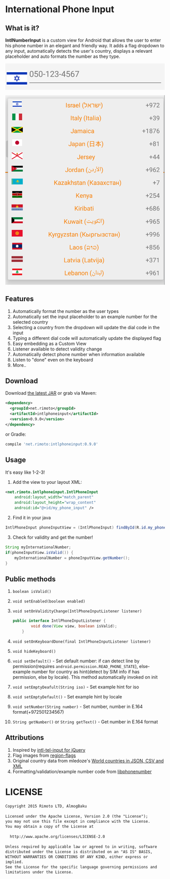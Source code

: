 # International Phone Input #

## What is it?
**IntlNumberInput** is a custom view for Android that allows the user to enter his phone number in an
elegant and friendly way. It adds a flag dropdown to any input, automatically detects the user's
country, displays a relevant placeholder and auto formats the number as they type.

![IntlPhoneInput](intlphoneinput.png)

![IntlPhoneInput Spinner](intlphoneinput-spinner.png)

## Features
1. Automatically format the number as the user types
2. Automatically set the input placeholder to an example number for the selected country
3. Selecting a country from the dropdown will update the dial code in the input
4. Typing a different dial code will automatically update the displayed flag
5. Easy embedding as a Custom View
6. Listener available to detect validity change
7. Automatically detect phone number when information available
8. Listen to "done" even on the keyboard
9. More..

## Download
Download [the latest JAR]() or grab via Maven:
```xml
<dependency>
  <groupId>net.rimoto</groupId>
  <artifactId>intlphoneinput</artifactId>
  <version>0.9.0</version>
</dependency>
```
or Gradle:
```groovy
compile 'net.rimoto:intlphoneinput:0.9.0'
```

## Usage
It's easy like 1-2-3! 

1. Add the view to your layout XML:
```xml
<net.rimoto.intlphoneinput.IntlPhoneInput
    android:layout_width="match_parent"
    android:layout_height="wrap_content"
    android:id="@+id/my_phone_input" />
```

2. Find it in your java
```java
IntlPhoneInput phoneInputView = (IntlPhoneInput) findById(R.id.my_phone_input);
```

3. Check for validity and get the number!
```java
String myInternationalNumber;
if(phoneInputView.isValid()) {
    myInternationalNumber = phoneInputView.getNumber();
}
```

## Public methods

1. `boolean isValid()`
1. `void setEnabled(boolean enabled)`
2. `void setOnValidityChange(IntlPhoneInputListener listener)`

    ```java
    public interface IntlPhoneInputListener {
            void done(View view, boolean isValid);
        }
    ```
  
3. `void setOnKeyboardDone(final IntlPhoneInputListener listener)`
4. `void hideKeyboard()`
5. `void setDefault()` - Set default number: if can detect line by permission(requires `android.permission.READ_PHONE_STATE`), else- example number for country as hint(detect by SIM info if has permission, else by locale). This method automatically invoked on init
6. `void setEmptyDeafult(String iso)` - Set example hint for iso
7. `void setEmptyDefault()` - Set example hint by locale
8. `void setNumber(String number)` - Set number, number in E.164 format(+972501234567)
9. `String getNumber()` or `String getText()` - Get number in E.164 format


## Attributions

1. Inspired by [intl-tel-input for jQuery](https://github.com/jackocnr/intl-tel-input)
2. Flag images from [region-flags](https://github.com/behdad/region-flags)
3. Original country data from mledoze's [World countries in JSON, CSV and XML](https://github.com/mledoze/countries)
4. Formatting/validation/example number code from [libphonenumber](https://github.com/googlei18n/libphonenumber)

# LICENSE
    Copyright 2015 Rimoto LTD, AlmogBaku
    
    Licensed under the Apache License, Version 2.0 (the "License");
    you may not use this file except in compliance with the License.
    You may obtain a copy of the License at
    
      http://www.apache.org/licenses/LICENSE-2.0
    
    Unless required by applicable law or agreed to in writing, software
    distributed under the License is distributed on an "AS IS" BASIS,
    WITHOUT WARRANTIES OR CONDITIONS OF ANY KIND, either express or implied.
    See the License for the specific language governing permissions and
    limitations under the License.
